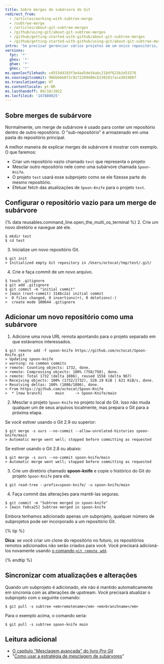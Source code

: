 ```yaml
---
title: Sobre merges de subárvore do Git
redirect_from:
  - /articles/working-with-subtree-merge
  - /subtree-merge
  - /articles/about-git-subtree-merges
  - /github/using-git/about-git-subtree-merges
  - /github/getting-started-with-github/about-git-subtree-merges
  - /github/getting-started-with-github/using-git/about-git-subtree-merges
intro: 'Se precisar gerenciar vários projetos em um único repositório, você poderá usar um *merge de subárvore* para manipular todas as referências.'
versions:
  fpt: '*'
  ghes: '*'
  ghae: '*'
  ghec: '*'
ms.openlocfilehash: cd553d4193f3e4ad5de54abc218df623b1d53276
ms.sourcegitcommit: 96bbb6b8f3c9172209d80cb1502017ace3019807
ms.translationtype: HT
ms.contentlocale: pt-BR
ms.lasthandoff: 09/10/2022
ms.locfileid: '147880025'
---
```

## Sobre merges de subárvore

Normalmente, um merge de subárvore é usado para conter um repositório dentro de outro repositório. O "sub-repositório" é armazenado em uma pasta do repositório principal.

A melhor maneira de explicar merges de subárvore é mostrar com exemplo. O que faremos:

- Criar um repositório vazio chamado `test` que representa o projeto
- Mesclar outro repositório nele como uma subárvore chamada `Spoon-Knife`.
- O projeto `test` usará esse subprojeto como se ele fizesse parte do mesmo repositório.
- Efetuar fetch das atualizações de `Spoon-Knife` para o projeto `test`.

## Configurar o repositório vazio para um merge de subárvore

{% data reusables.command_line.open_the_multi_os_terminal %}
2. Crie um novo diretório e navegue até ele.
  ```shell
  $ mkdir test
  $ cd test
  ```
3. Inicialize um novo repositório Git.
  ```shell
  $ git init
  > Initialized empty Git repository in /Users/octocat/tmp/test/.git/
  ```
4. Crie e faça commit de um novo arquivo.
  ```shell
  $ touch .gitignore
  $ git add .gitignore
  $ git commit -m "initial commit"
  > [main (root-commit) 3146c2a] initial commit
  >  0 files changed, 0 insertions(+), 0 deletions(-)
  >  create mode 100644 .gitignore
  ```

## Adicionar um novo repositório como uma subárvore

1. Adicione uma nova URL remota apontando para o projeto separado em que estávamos interessados.
  ```shell
  $ git remote add -f spoon-knife https://github.com/octocat/Spoon-Knife.git
  > Updating spoon-knife
  > warning: no common commits
  > remote: Counting objects: 1732, done.
  > remote: Compressing objects: 100% (750/750), done.
  > remote: Total 1732 (delta 1086), reused 1558 (delta 967)
  > Receiving objects: 100% (1732/1732), 528.19 KiB | 621 KiB/s, done.
  > Resolving deltas: 100% (1086/1086), done.
  > From https://github.com/octocat/Spoon-Knife
  >  * [new branch]      main     -> Spoon-Knife/main
  ```
2. Mesclar o projeto `Spoon-Knife` no projeto local do Git. Isso não muda qualquer um de seus arquivos localmente, mas prepara o Git para a próxima etapa.

  Se você estiver usando o Git 2.9 ou superior:
  ```shell
  $ git merge -s ours --no-commit --allow-unrelated-histories spoon-knife/main
  > Automatic merge went well; stopped before committing as requested
  ```

  Se estiver usando o Git 2.8 ou abaixo:
  ```shell
  $ git merge -s ours --no-commit spoon-knife/main
  > Automatic merge went well; stopped before committing as requested
  ```
3. Crie um diretório chamado **spoon-knife** e copie o histórico do Git do projeto `Spoon-Knife` para ele.
  ```shell
  $ git read-tree --prefix=spoon-knife/ -u spoon-knife/main
  ```
4. Faça commit das alterações para mantê-las seguras.
  ```shell
  $ git commit -m "Subtree merged in spoon-knife"
  > [main fe0ca25] Subtree merged in spoon-knife
  ```

Embora tenhamos adicionado apenas um subprojeto, qualquer número de subprojetos pode ser incorporado a um repositório Git.

{% tip %}

**Dica**: se você criar um clone do repositório no futuro, os repositórios remotos adicionados não serão criados para você. Você precisará adicioná-los novamente usando [o comando `git remote add`](/github/getting-started-with-github/managing-remote-repositories).

{% endtip %}

## Sincronizar com atualizações e alterações

Quando um subprojeto é adicionado, ele não é mantido automaticamente em sincronia com as alterações de upstream. Você precisará atualizar o subprojeto com o seguinte comando:

```shell
$ git pull -s subtree <em>remotename</em> <em>branchname</em>
```

Para o exemplo acima, o comando seria:

```shell
$ git pull -s subtree spoon-knife main
```

## Leitura adicional

- [O capítulo "Mesclagem avançada" do livro _Pro Git_](https://git-scm.com/book/en/v2/Git-Tools-Advanced-Merging)
- "[Como usar a estratégia de mesclagem de subárvores](https://www.kernel.org/pub/software/scm/git/docs/howto/using-merge-subtree.html)"
